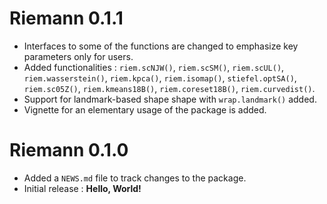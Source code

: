 # Riemann 0.1.1

* Interfaces to some of the functions are changed to emphasize key parameters only for users.
* Added functionalities : `riem.scNJW()`, `riem.scSM()`, `riem.scUL()`, `riem.wasserstein()`, `riem.kpca()`, `riem.isomap()`, `stiefel.optSA()`, `riem.sc05Z()`, `riem.kmeans18B()`, `riem.coreset18B()`, `riem.curvedist()`.
* Support for landmark-based shape shape with `wrap.landmark()` added. 
* Vignette for an elementary usage of the package is added.

# Riemann 0.1.0

* Added a `NEWS.md` file to track changes to the package.
* Initial release : **Hello, World!**